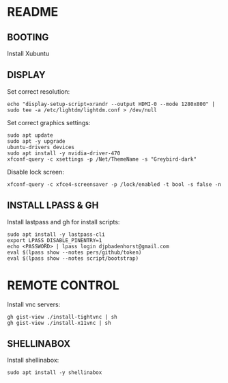 # README

## BOOTING
Install Xubuntu

## DISPLAY
Set correct resolution:

```
echo "display-setup-script=xrandr --output HDMI-0 --mode 1280x800" | sudo tee -a /etc/lightdm/lightdm.conf > /dev/null
```

Set correct graphics settings:

```
sudo apt update 
sudo apt -y upgrade
ubuntu-drivers devices
sudo apt install -y nvidia-driver-470
xfconf-query -c xsettings -p /Net/ThemeName -s "Greybird-dark"
```

Disable lock screen:

```
xfconf-query -c xfce4-screensaver -p /lock/enabled -t bool -s false -n
```

## INSTALL LPASS & GH
Install lastpass and gh for install scripts:

```
sudo apt install -y lastpass-cli
export LPASS_DISABLE_PINENTRY=1
echo <PASSWORD> | lpass login djpbadenhorst@gmail.com
eval $(lpass show --notes pers/github/token)
eval $(lpass show --notes script/bootstrap)
```

# REMOTE CONTROL
Install vnc servers:

```
gh gist-view ./install-tightvnc | sh
gh gist-view ./install-x11vnc | sh
```

## SHELLINABOX

Install shellinabox:

```
sudo apt install -y shellinabox
```

